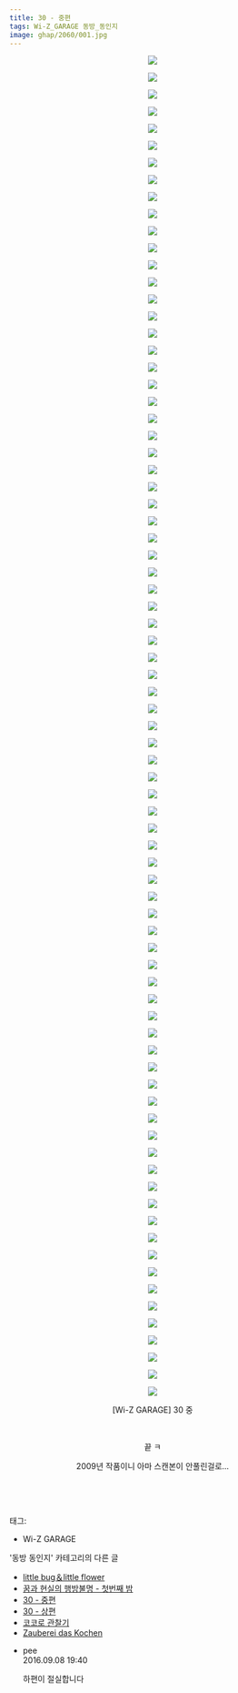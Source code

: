 ```yaml
---
title: 30 - 중편
tags: Wi-Z_GARAGE 동방_동인지
image: ghap/2060/001.jpg
---
```

<div class="article">
<p style="text-align: center; clear: none; float: none;"><img src="{{ site.nasurl }}/ghap/2060/001.jpg"/></p>
<p style="text-align: center; clear: none; float: none;"><img src="{{ site.nasurl }}/ghap/2060/002.jpg"/></p>
<p style="text-align: center; clear: none; float: none;"><img src="{{ site.nasurl }}/ghap/2060/003.jpg"/></p>
<p style="text-align: center; clear: none; float: none;"><img src="{{ site.nasurl }}/ghap/2060/004.jpg"/></p>
<p style="text-align: center; clear: none; float: none;"><img src="{{ site.nasurl }}/ghap/2060/005.jpg"/></p>
<p style="text-align: center; clear: none; float: none;"><img src="{{ site.nasurl }}/ghap/2060/006.jpg"/></p>
<p style="text-align: center; clear: none; float: none;"><img src="{{ site.nasurl }}/ghap/2060/007.jpg"/></p>
<p style="text-align: center; clear: none; float: none;"><img src="{{ site.nasurl }}/ghap/2060/008.jpg"/></p>
<p style="text-align: center; clear: none; float: none;"><img src="{{ site.nasurl }}/ghap/2060/009.jpg"/></p>
<p style="text-align: center; clear: none; float: none;"><img src="{{ site.nasurl }}/ghap/2060/010.jpg"/></p>
<p style="text-align: center; clear: none; float: none;"><img src="{{ site.nasurl }}/ghap/2060/011.jpg"/></p>
<p style="text-align: center; clear: none; float: none;"><img src="{{ site.nasurl }}/ghap/2060/012.jpg"/></p>
<p style="text-align: center; clear: none; float: none;"><img src="{{ site.nasurl }}/ghap/2060/013.jpg"/></p>
<p style="text-align: center; clear: none; float: none;"><img src="{{ site.nasurl }}/ghap/2060/014.jpg"/></p>
<p style="text-align: center; clear: none; float: none;"><img src="{{ site.nasurl }}/ghap/2060/015.jpg"/></p>
<p style="text-align: center; clear: none; float: none;"><img src="{{ site.nasurl }}/ghap/2060/016.jpg"/></p>
<p style="text-align: center; clear: none; float: none;"><img src="{{ site.nasurl }}/ghap/2060/017.jpg"/></p>
<p style="text-align: center; clear: none; float: none;"><img src="{{ site.nasurl }}/ghap/2060/018.jpg"/></p>
<p style="text-align: center; clear: none; float: none;"><img src="{{ site.nasurl }}/ghap/2060/019.jpg"/></p>
<p style="text-align: center; clear: none; float: none;"><img src="{{ site.nasurl }}/ghap/2060/020.jpg"/></p>
<p style="text-align: center; clear: none; float: none;"><img src="{{ site.nasurl }}/ghap/2060/021.jpg"/></p>
<p style="text-align: center; clear: none; float: none;"><img src="{{ site.nasurl }}/ghap/2060/022.jpg"/></p>
<p style="text-align: center; clear: none; float: none;"><img src="{{ site.nasurl }}/ghap/2060/023.jpg"/></p>
<p style="text-align: center; clear: none; float: none;"><img src="{{ site.nasurl }}/ghap/2060/024.jpg"/></p>
<p style="text-align: center; clear: none; float: none;"><img src="{{ site.nasurl }}/ghap/2060/025.jpg"/></p>
<p style="text-align: center; clear: none; float: none;"><img src="{{ site.nasurl }}/ghap/2060/026.jpg"/></p>
<p style="text-align: center; clear: none; float: none;"><img src="{{ site.nasurl }}/ghap/2060/027.jpg"/></p>
<p style="text-align: center; clear: none; float: none;"><img src="{{ site.nasurl }}/ghap/2060/028.jpg"/></p>
<p style="text-align: center; clear: none; float: none;"><img src="{{ site.nasurl }}/ghap/2060/029.jpg"/></p>
<p style="text-align: center; clear: none; float: none;"><img src="{{ site.nasurl }}/ghap/2060/030.jpg"/></p>
<p style="text-align: center; clear: none; float: none;"><img src="{{ site.nasurl }}/ghap/2060/031.jpg"/></p>
<p style="text-align: center; clear: none; float: none;"><img src="{{ site.nasurl }}/ghap/2060/032.jpg"/></p>
<p style="text-align: center; clear: none; float: none;"><img src="{{ site.nasurl }}/ghap/2060/033.jpg"/></p>
<p style="text-align: center; clear: none; float: none;"><img src="{{ site.nasurl }}/ghap/2060/034.jpg"/></p>
<p style="text-align: center; clear: none; float: none;"><img src="{{ site.nasurl }}/ghap/2060/035.jpg"/></p>
<p style="text-align: center; clear: none; float: none;"><img src="{{ site.nasurl }}/ghap/2060/036.jpg"/></p>
<p style="text-align: center; clear: none; float: none;"><img src="{{ site.nasurl }}/ghap/2060/037.jpg"/></p>
<p style="text-align: center; clear: none; float: none;"><img src="{{ site.nasurl }}/ghap/2060/038.jpg"/></p>
<p style="text-align: center; clear: none; float: none;"><img src="{{ site.nasurl }}/ghap/2060/039.jpg"/></p>
<p style="text-align: center; clear: none; float: none;"><img src="{{ site.nasurl }}/ghap/2060/040.jpg"/></p>
<p style="text-align: center; clear: none; float: none;"><img src="{{ site.nasurl }}/ghap/2060/041.jpg"/></p>
<p style="text-align: center; clear: none; float: none;"><img src="{{ site.nasurl }}/ghap/2060/042.jpg"/></p>
<p style="text-align: center; clear: none; float: none;"><img src="{{ site.nasurl }}/ghap/2060/043.jpg"/></p>
<p style="text-align: center; clear: none; float: none;"><img src="{{ site.nasurl }}/ghap/2060/044.jpg"/></p>
<p style="text-align: center; clear: none; float: none;"><img src="{{ site.nasurl }}/ghap/2060/045.jpg"/></p>
<p style="text-align: center; clear: none; float: none;"><img src="{{ site.nasurl }}/ghap/2060/046.jpg"/></p>
<p style="text-align: center; clear: none; float: none;"><img src="{{ site.nasurl }}/ghap/2060/047.jpg"/></p>
<p style="text-align: center; clear: none; float: none;"><img src="{{ site.nasurl }}/ghap/2060/048.jpg"/></p>
<p style="text-align: center; clear: none; float: none;"><img src="{{ site.nasurl }}/ghap/2060/049.jpg"/></p>
<p style="text-align: center; clear: none; float: none;"><img src="{{ site.nasurl }}/ghap/2060/050.jpg"/></p>
<p style="text-align: center; clear: none; float: none;"><img src="{{ site.nasurl }}/ghap/2060/051.jpg"/></p>
<p style="text-align: center; clear: none; float: none;"><img src="{{ site.nasurl }}/ghap/2060/052.jpg"/></p>
<p style="text-align: center; clear: none; float: none;"><img src="{{ site.nasurl }}/ghap/2060/053.jpg"/></p>
<p style="text-align: center; clear: none; float: none;"><img src="{{ site.nasurl }}/ghap/2060/054.jpg"/></p>
<p style="text-align: center; clear: none; float: none;"><img src="{{ site.nasurl }}/ghap/2060/055.jpg"/></p>
<p style="text-align: center; clear: none; float: none;"><img src="{{ site.nasurl }}/ghap/2060/056.jpg"/></p>
<p style="text-align: center; clear: none; float: none;"><img src="{{ site.nasurl }}/ghap/2060/057.jpg"/></p>
<p style="text-align: center; clear: none; float: none;"><img src="{{ site.nasurl }}/ghap/2060/058.jpg"/></p>
<p style="text-align: center; clear: none; float: none;"><img src="{{ site.nasurl }}/ghap/2060/059.jpg"/></p>
<p style="text-align: center; clear: none; float: none;"><img src="{{ site.nasurl }}/ghap/2060/060.jpg"/></p>
<p style="text-align: center; clear: none; float: none;"><img src="{{ site.nasurl }}/ghap/2060/061.jpg"/></p>
<p style="text-align: center; clear: none; float: none;"><img src="{{ site.nasurl }}/ghap/2060/062.jpg"/></p>
<p style="text-align: center; clear: none; float: none;"><img src="{{ site.nasurl }}/ghap/2060/063.jpg"/></p>
<p style="text-align: center; clear: none; float: none;"><img src="{{ site.nasurl }}/ghap/2060/064.jpg"/></p>
<p style="text-align: center; clear: none; float: none;"><img src="{{ site.nasurl }}/ghap/2060/065.jpg"/></p>
<p style="text-align: center; clear: none; float: none;"><img src="{{ site.nasurl }}/ghap/2060/066.jpg"/></p>
<p style="text-align: center; clear: none; float: none;"><img src="{{ site.nasurl }}/ghap/2060/067.jpg"/></p>
<p style="text-align: center; clear: none; float: none;"><img src="{{ site.nasurl }}/ghap/2060/068.jpg"/></p>
<p style="text-align: center; clear: none; float: none;"><img src="{{ site.nasurl }}/ghap/2060/069.jpg"/></p>
<p style="text-align: center; clear: none; float: none;"><img src="{{ site.nasurl }}/ghap/2060/070.jpg"/></p>
<p style="text-align: center; clear: none; float: none;"><img src="{{ site.nasurl }}/ghap/2060/071.jpg"/></p>
<p style="text-align: center; clear: none; float: none;"><img src="{{ site.nasurl }}/ghap/2060/072.jpg"/></p>
<p style="text-align: center; clear: none; float: none;"><img src="{{ site.nasurl }}/ghap/2060/073.jpg"/></p>
<p style="text-align: center; clear: none; float: none;"><img src="{{ site.nasurl }}/ghap/2060/074.jpg"/></p>
<p style="text-align: center; clear: none; float: none;"><img src="{{ site.nasurl }}/ghap/2060/075.jpg"/></p>
<p style="text-align: center; clear: none; float: none;"><img src="{{ site.nasurl }}/ghap/2060/076.jpg"/></p>
<p style="text-align: center; clear: none; float: none;"><img src="{{ site.nasurl }}/ghap/2060/077.jpg"/></p>
<p style="text-align: center; clear: none; float: none;"><img src="{{ site.nasurl }}/ghap/2060/078.jpg"/></p>
<p style="text-align: center; clear: none; float: none;"><img src="{{ site.nasurl }}/ghap/2060/079.jpg"/></p>
<p style="text-align: center; clear: none; float: none;">[Wi-Z GARAGE] 30 중</p>
<p style="text-align: center; clear: none; float: none;"><br/></p>
<p style="text-align: center; clear: none; float: none;">끝 ㅋ</p>
<p style="text-align: center; clear: none; float: none;">2009년 작품이니 아마 스캔본이 안풀린걸로...</p>
<p style="text-align: center; clear: none; float: none;"><br/></p>
<p><br/></p>
</div><div class="tagTrail">
<p>태그: </p>
<ul>
<li>Wi-Z GARAGE</li>
</ul>
</div><div class="another">
<p>'동방 동인지' 카테고리의 다른 글</p>
<ul>
<li><a href="/2016-09-09-ghap_2063">little bug＆little flower</a></li>
<li><a href="/2016-09-09-ghap_2062">꿈과 현실의 행방불명 - 첫번째 밤</a></li>
<li><a href="/2016-09-08-ghap_2060">30 - 중편</a></li>
<li><a href="/2016-09-08-ghap_2059">30 - 상편</a></li>
<li><a href="/2016-09-08-ghap_2058">코코로 관찰기</a></li>
<li><a href="/2016-09-08-ghap_2057">Zauberei das Kochen</a></li>
</ul>
</div><div class="cb_module cb_fluid">
<div class="cb_wrt cb_profile">
<div class="comment">
<ul>
<li class="cb_thumb_off" id="comment14801957">
<div class="cb_comment_area">
<div class="cb_info_area">
<div class="cb_section">
<span class="cb_nick_name">pee</span>
</div>
<div class="cb_section">
<span class="cb_date">2016.09.08 19:40 </span>
</div>
</div>
<div class="cb_dsc_comment">
<p class="cb_dsc">
											하편이 절실합니다
										</p>
</div>
</div></li>
</ul>
</div>
</div><!-- commentList close -->
</div>
